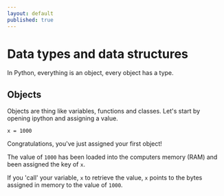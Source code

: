 ```yaml
---
layout: default
published: true
---
```

# Data types and data structures

In Python, everything is an object, every object has a type.

## Objects
Objects are thing like variables, functions and classes. Let's start by opening ipython and assigning a value.

    x = 1000

Congratulations, you've just assigned your first object!

The value of `1000` has been loaded into the computers memory (RAM) and been assigned the key of `x`.

If you 'call' your variable, `x` to retrieve the value, `x` points to the bytes assigned in memory to the value of `1000`.

